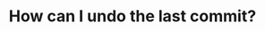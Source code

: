 ---
title: How can I undo the last commit?
tags: [External Post, Git]
style: border
color: primary
description: "The easiest way to undo the last commit is by typing \"git reset --soft HEAD~1\". You can also specify the commit hash to revert to any previous revision."
external_url: https://www.git-tower.com/learn/git/faq/undo-last-commit
---
